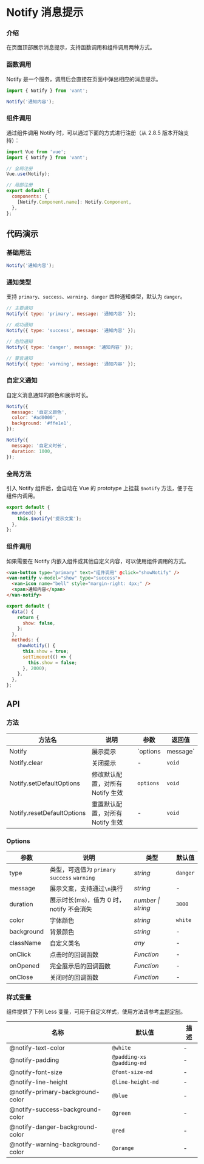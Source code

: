 # Notify 消息提示

### 介绍

在页面顶部展示消息提示，支持函数调用和组件调用两种方式。

### 函数调用

Notify 是一个服务，调用后会直接在页面中弹出相应的消息提示。

```js
import { Notify } from 'vant';

Notify('通知内容');
```

### 组件调用

通过组件调用 Notify 时，可以通过下面的方式进行注册（从 2.8.5 版本开始支持）：

```js
import Vue from 'vue';
import { Notify } from 'vant';

// 全局注册
Vue.use(Notify);

// 局部注册
export default {
  components: {
    [Notify.Component.name]: Notify.Component,
  },
};
```

## 代码演示

### 基础用法

```js
Notify('通知内容');
```

### 通知类型

支持 `primary`、`success`、`warning`、`danger` 四种通知类型，默认为 `danger`。

```js
// 主要通知
Notify({ type: 'primary', message: '通知内容' });

// 成功通知
Notify({ type: 'success', message: '通知内容' });

// 危险通知
Notify({ type: 'danger', message: '通知内容' });

// 警告通知
Notify({ type: 'warning', message: '通知内容' });
```

### 自定义通知

自定义消息通知的颜色和展示时长。

```js
Notify({
  message: '自定义颜色',
  color: '#ad0000',
  background: '#ffe1e1',
});

Notify({
  message: '自定义时长',
  duration: 1000,
});
```

### 全局方法

引入 Notify 组件后，会自动在 Vue 的 prototype 上挂载 `$notify` 方法，便于在组件内调用。

```js
export default {
  mounted() {
    this.$notify('提示文案');
  },
};
```

### 组件调用

如果需要在 Notify 内嵌入组件或其他自定义内容，可以使用组件调用的方式。

```html
<van-button type="primary" text="组件调用" @click="showNotify" />
<van-notify v-model="show" type="success">
  <van-icon name="bell" style="margin-right: 4px;" />
  <span>通知内容</span>
</van-notify>
```

```js
export default {
  data() {
    return {
      show: false,
    };
  },
  methods: {
    showNotify() {
      this.show = true;
      setTimeout(() => {
        this.show = false;
      }, 2000);
    },
  },
};
```

## API

### 方法

| 方法名 | 说明 | 参数 | 返回值 |
| --- | --- | --- | --- |
| Notify | 展示提示 | `options | message` | notify 实例 |
| Notify.clear | 关闭提示 | - | `void` |
| Notify.setDefaultOptions | 修改默认配置，对所有 Notify 生效 | `options` | `void` |
| Notify.resetDefaultOptions | 重置默认配置，对所有 Notify 生效 | - | `void` |

### Options

| 参数 | 说明 | 类型 | 默认值 |
| --- | --- | --- | --- |
| type | 类型，可选值为 `primary` `success` `warning` | _string_ | `danger` |
| message | 展示文案，支持通过`\n`换行 | _string_ | - |
| duration | 展示时长(ms)，值为 0 时，notify 不会消失 | _number \| string_ | `3000` |
| color | 字体颜色 | _string_ | `white` |
| background | 背景颜色 | _string_ | - |
| className | 自定义类名 | _any_ | - |
| onClick | 点击时的回调函数 | _Function_ | - |
| onOpened | 完全展示后的回调函数 | _Function_ | - |
| onClose | 关闭时的回调函数 | _Function_ | - |

### 样式变量

组件提供了下列 Less 变量，可用于自定义样式，使用方法请参考[主题定制](#/zh-CN/theme)。

| 名称                             | 默认值                    | 描述 |
| -------------------------------- | ------------------------- | ---- |
| @notify-text-color               | `@white`                  | -    |
| @notify-padding                  | `@padding-xs @padding-md` | -    |
| @notify-font-size                | `@font-size-md`           | -    |
| @notify-line-height              | `@line-height-md`         | -    |
| @notify-primary-background-color | `@blue`                   | -    |
| @notify-success-background-color | `@green`                  | -    |
| @notify-danger-background-color  | `@red`                    | -    |
| @notify-warning-background-color | `@orange`                 | -    |
